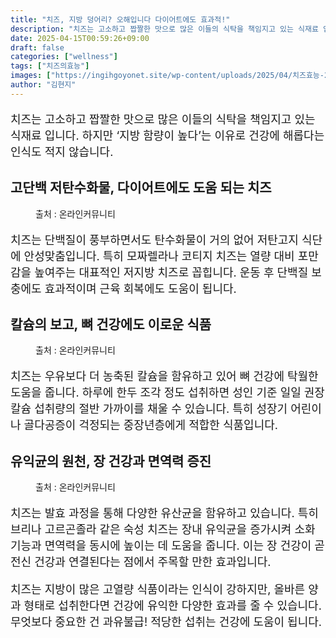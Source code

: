 ```yaml
---
title: "치즈, 지방 덩어리? 오해입니다 다이어트에도 효과적!"
description: "치즈는 고소하고 짭짤한 맛으로 많은 이들의 식탁을 책임지고 있는 식재료 입니다. 하지만 ‘지방 함량이 높다’는 이유로 건강에 해롭다는 인식도 적지 않습니다."
date: 2025-04-15T00:59:26+09:00
draft: false
categories: ["wellness"]
tags: ["치즈의효능"]
images: ["https://ingihgoyonet.site/wp-content/uploads/2025/04/치즈효능-2-1024x683.jpg", "https://ingihgoyonet.site/wp-content/uploads/2025/04/치즈의효능-2-1024x683.jpg", "https://ingihgoyonet.site/wp-content/uploads/2025/04/치즈-1024x683.jpg"]
author: "김현지"
---
```


<p style="font-size:18px">치즈는 고소하고 짭짤한 맛으로 많은 이들의 식탁을 책임지고 있는 식재료 입니다. 하지만 ‘지방 함량이 높다’는 이유로 건강에 해롭다는 인식도 적지 않습니다.</p> <h2 >고단백 저탄수화물, 다이어트에도 도움 되는 치즈</h2> <figure ><img src="https://ingihgoyonet.site/wp-content/uploads/2025/04/치즈효능-2-1024x683.jpg" alt="" style="aspect-ratio:16/9;object-fit:cover"/><figcaption >출처 : 온라인커뮤니티</figcaption></figure> <p style="font-size:18px">치즈는 단백질이 풍부하면서도 탄수화물이 거의 없어 저탄고지 식단에 안성맞춤입니다. 특히 모짜렐라나 코티지 치즈는 열량 대비 포만감을 높여주는 대표적인 저지방 치즈로 꼽힙니다. 운동 후 단백질 보충에도 효과적이며 근육 회복에도 도움이 됩니다.</p> <h2 >칼슘의 보고, 뼈 건강에도 이로운 식품</h2> <figure ><img src="https://ingihgoyonet.site/wp-content/uploads/2025/04/치즈의효능-2-1024x683.jpg" alt="" style="aspect-ratio:16/9;object-fit:cover"/><figcaption >출처 : 온라인커뮤니티</figcaption></figure> <p style="font-size:18px">치즈는 우유보다 더 농축된 칼슘을 함유하고 있어 뼈 건강에 탁월한 도움을 줍니다. 하루에 한두 조각 정도 섭취하면 성인 기준 일일 권장 칼슘 섭취량의 절반 가까이를 채울 수 있습니다. 특히 성장기 어린이나 골다공증이 걱정되는 중장년층에게 적합한 식품입니다.</p> <h2 >유익균의 원천, 장 건강과 면역력 증진</h2> <figure ><img src="https://ingihgoyonet.site/wp-content/uploads/2025/04/치즈-1024x683.jpg" alt="" style="aspect-ratio:16/9;object-fit:cover"/><figcaption >출처 : 온라인커뮤니티</figcaption></figure> <p style="font-size:18px">치즈는 발효 과정을 통해 다양한 유산균을 함유하고 있습니다. 특히 브리나 고르곤졸라 같은 숙성 치즈는 장내 유익균을 증가시켜 소화 기능과 면역력을 동시에 높이는 데 도움을 줍니다. 이는 장 건강이 곧 전신 건강과 연결된다는 점에서 주목할 만한 효과입니다.</p> <p style="font-size:18px">치즈는 지방이 많은 고열량 식품이라는 인식이 강하지만, 올바른 양과 형태로 섭취한다면 건강에 유익한 다양한 효과를 줄 수 있습니다. 무엇보다 중요한 건 과유불급! 적당한 섭취는 건강에 도움이 됩니다.</p>